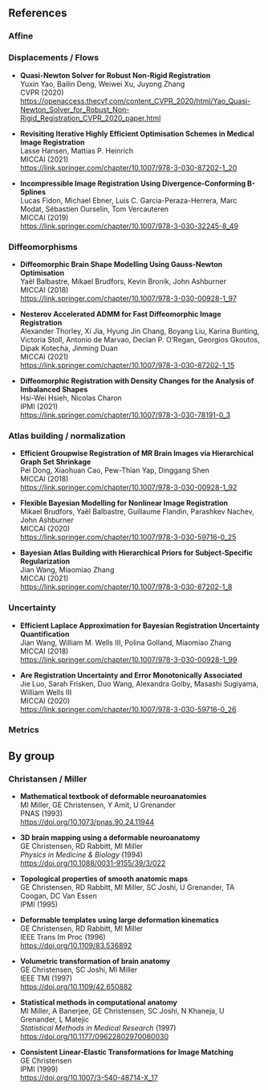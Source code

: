 ## References

### Affine


### Displacements / Flows

- **Quasi-Newton Solver for Robust Non-Rigid Registration** <br />
  Yuxin Yao, Bailin Deng, Weiwei Xu, Juyong Zhang <br />
  CVPR (2020) <br />
  https://openaccess.thecvf.com/content_CVPR_2020/html/Yao_Quasi-Newton_Solver_for_Robust_Non-Rigid_Registration_CVPR_2020_paper.html

- **Revisiting Iterative Highly Efficient Optimisation Schemes in Medical Image Registration** <br />
  Lasse Hansen, Mattias P. Heinrich <br />
  MICCAI (2021) <br />
  https://link.springer.com/chapter/10.1007/978-3-030-87202-1_20

- **Incompressible Image Registration Using Divergence-Conforming B-Splines** <br />
  Lucas Fidon, Michael Ebner, Luis C. Garcia-Peraza-Herrera, Marc Modat, Sébastien Ourselin, Tom Vercauteren <br />
  MICCAI (2019) <br />
  https://link.springer.com/chapter/10.1007/978-3-030-32245-8_49

### Diffeomorphisms

- **Diffeomorphic Brain Shape Modelling Using Gauss-Newton Optimisation** <br />
  Yaël Balbastre, Mikael Brudfors, Kevin Bronik, John Ashburner <br />
  MICCAI (2018) <br />
  https://link.springer.com/chapter/10.1007/978-3-030-00928-1_97

- **Nesterov Accelerated ADMM for Fast Diffeomorphic Image Registration** <br />
  Alexander Thorley, Xi Jia, Hyung Jin Chang, Boyang Liu, Karina Bunting, Victoria Stoll, Antonio de Marvao, Declan P. O’Regan, Georgios Gkoutos, Dipak Kotecha, Jinming Duan <br />
  MICCAI (2021) <br />
  https://link.springer.com/chapter/10.1007/978-3-030-87202-1_15

- **Diffeomorphic Registration with Density Changes for the Analysis of Imbalanced Shapes** <br />
  Hsi-Wei Hsieh, Nicolas Charon  <br />
  IPMI (2021) <br />
  https://link.springer.com/chapter/10.1007/978-3-030-78191-0_3

### Atlas building / normalization

- **Efficient Groupwise Registration of MR Brain Images via Hierarchical Graph Set Shrinkage** <br />
  Pei Dong, Xiaohuan Cao, Pew-Thian Yap, Dinggang Shen <br />
  MICCAI (2018) <br />
  https://link.springer.com/chapter/10.1007/978-3-030-00928-1_92

- **Flexible Bayesian Modelling for Nonlinear Image Registration** <br />
  Mikael Brudfors, Yaël Balbastre, Guillaume Flandin, Parashkev Nachev, John Ashburner <br />
  MICCAI (2020) <br />
  https://link.springer.com/chapter/10.1007/978-3-030-59716-0_25

- **Bayesian Atlas Building with Hierarchical Priors for Subject-Specific Regularization** <br />
  Jian Wang, Miaomiao Zhang <br />
  MICCAI (2021) <br />
  https://link.springer.com/chapter/10.1007/978-3-030-87202-1_8

### Uncertainty 

- **Efficient Laplace Approximation for Bayesian Registration Uncertainty Quantification** <br />
  Jian Wang, William M. Wells III, Polina Golland, Miaomiao Zhang <br />
  MICCAI (2018) <br />
  https://link.springer.com/chapter/10.1007/978-3-030-00928-1_99

- **Are Registration Uncertainty and Error Monotonically Associated** <br />
  Jie Luo, Sarah Frisken, Duo Wang, Alexandra Golby, Masashi Sugiyama, William Wells III <br />
  MICCAI (2020) <br />
  https://link.springer.com/chapter/10.1007/978-3-030-59716-0_26
  
### Metrics


## By group

### Christansen / Miller

- **Mathematical textbook of deformable neuroanatomies** <br />
  MI Miller, GE Christensen, Y Amit, U Grenander <br />
  PNAS (1993) <br />
  https://doi.org/10.1073/pnas.90.24.11944

- **3D brain mapping using a deformable neuroanatomy** <br />
  GE Christensen, RD Rabbitt, MI Miller <br />
  _Physics in Medicine & Biology_ (1994) <br />
  https://doi.org/10.1088/0031-9155/39/3/022

- **Topological properties of smooth anatomic maps** <br />
  GE Christensen, RD Rabbitt, MI Miller, SC Joshi, U Grenander, TA Coogan, DC Van Essen <br />
  IPMI (1995)

- **Deformable templates using large deformation kinematics** <br />
  GE Christensen, RD Rabbitt, MI Miller <br />
  IEEE Trans Im Proc (1996) <br />
  https://doi.org/10.1109/83.536892

- **Volumetric transformation of brain anatomy** <br />
  GE Christensen, SC Joshi, MI Miller <br />
  IEEE TMI (1997) <br />
  https://doi.org/10.1109/42.650882

- **Statistical methods in computational anatomy** <br />
  MI Miller, A Banerjee, GE Christensen, SC Joshi, N Khaneja, U Grenander, L Matejic <br />
  _Statistical Methods in Medical Research_ (1997) <br />
  https://doi.org/10.1177/09622802970060030

- **Consistent Linear-Elastic Transformations for Image Matching** <br />
  GE Christensen <br />
  IPMI (1999) <br />
  https://doi.org/10.1007/3-540-48714-X_17
